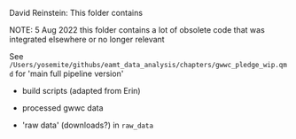 David Reinstein: This folder contains

NOTE: 5 Aug 2022 this folder contains a lot of obsolete code that was integrated elsewhere or no longer relevant

See  `/Users/yosemite/githubs/eamt_data_analysis/chapters/gwwc_pledge_wip.qmd` for 'main full pipeline version'

- build scripts (adapted from Erin)

- processed gwwc data
- 'raw data' (downloads?) in `raw_data`
